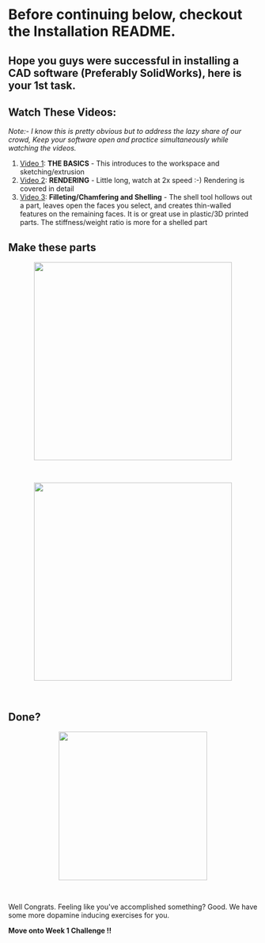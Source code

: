 # Before continuing below, checkout the Installation README.

## Hope you guys were successful in installing a CAD software (Preferably SolidWorks), here is your 1st task.

## Watch These Videos:

_Note:- I know this is pretty obvious but to address the lazy share of our crowd, Keep your software open and practice simultaneously while watching the videos._

1. [Video 1](https://drive.google.com/file/d/1PABSXVgx_cymp9JuZXqrTQQPguIVMMTh/view): **THE BASICS** - This introduces to the workspace and sketching/extrusion
2. [Video 2](https://drive.google.com/file/d/1sCSUcTXtH7Tfc-NTKifm7dCH7cyoeRlF/view): **RENDERING** - Little long, watch at 2x speed :-) Rendering is covered in detail
3. [Video 3](https://drive.google.com/file/d/19A9V_fh50sofVeteDxvZMOImBaNs0cYv/view): **Filleting/Chamfering and Shelling** - The shell tool hollows out a part, leaves open the faces you select, and creates thin-walled features on the remaining faces. It is or great use in plastic/3D printed parts. The stiffness/weight ratio is more for a shelled part

## Make these parts

<p align="center">
 <img  width="400" height="400" src="https://github.com/Robotics-Club-IIT-BHU/HDS-SummperCamp21/blob/main/media/rough.png">
 <p align="center">
 <i></i><br> 
</p>

<p align="center">
 <img  width="400" height="400" src="https://github.com/Robotics-Club-IIT-BHU/HDS-SummperCamp21/blob/main/media/11.jpg">
 <p align="center">
 <i></i><br> 
</p>


## Done?

<p align="center">
 <img  width="300" height="300" src="https://github.com/GeneralVader/HDS_SummerCamp/blob/main/media/5zfvjk.jpg">
 <p align="center">
 <i></i><br> 
</p>

Well Congrats. Feeling like you've accomplished something? Good. We have some more dopamine inducing exercises for you.

**Move onto Week 1 Challenge !!**
